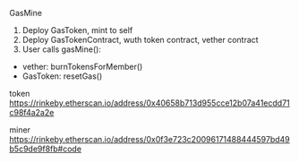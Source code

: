 GasMine

1) Deploy GasToken, mint to self
2) Deploy GasTokenContract, wuth token contract, vether contract
3) User calls gasMine():
- vether: burnTokensForMember()
- GasToken: resetGas()

token
https://rinkeby.etherscan.io/address/0x40658b713d955cce12b07a41ecdd71c98f4a2a2e

miner
https://rinkeby.etherscan.io/address/0x0f3e723c20096171488444597bd49b5c9de9f8fb#code
